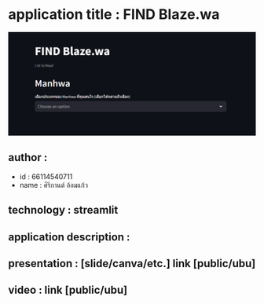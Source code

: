 # application title : FIND Blaze.wa
![Alt text](findblaze_wa.png)

## author :
- id : 66114540711
- name : ศิริกานต์ อ้อมแก้ว

## technology : streamlit
## application description :
## presentation : [slide/canva/etc.] link [public/ubu]
## video : link [public/ubu]
